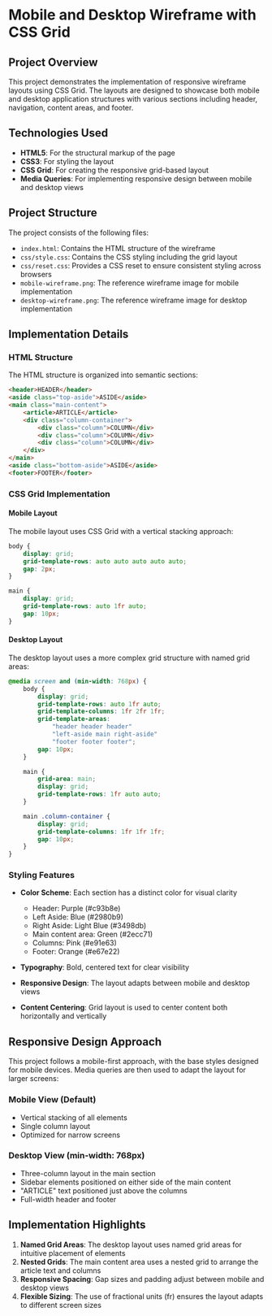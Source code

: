 # Mobile and Desktop Wireframe with CSS Grid

## Project Overview

This project demonstrates the implementation of responsive wireframe layouts using CSS Grid. The layouts are designed to showcase both mobile and desktop application structures with various sections including header, navigation, content areas, and footer.

## Technologies Used

- **HTML5**: For the structural markup of the page
- **CSS3**: For styling the layout
- **CSS Grid**: For creating the responsive grid-based layout
- **Media Queries**: For implementing responsive design between mobile and desktop views

## Project Structure

The project consists of the following files:

- `index.html`: Contains the HTML structure of the wireframe
- `css/style.css`: Contains the CSS styling including the grid layout
- `css/reset.css`: Provides a CSS reset to ensure consistent styling across browsers
- `mobile-wireframe.png`: The reference wireframe image for mobile implementation
- `desktop-wireframe.png`: The reference wireframe image for desktop implementation

## Implementation Details

### HTML Structure

The HTML structure is organized into semantic sections:

```html
<header>HEADER</header>
<aside class="top-aside">ASIDE</aside>
<main class="main-content">
    <article>ARTICLE</article>
    <div class="column-container">
        <div class="column">COLUMN</div>
        <div class="column">COLUMN</div>
        <div class="column">COLUMN</div>
    </div>
</main>
<aside class="bottom-aside">ASIDE</aside>
<footer>FOOTER</footer>
```

### CSS Grid Implementation

#### Mobile Layout

The mobile layout uses CSS Grid with a vertical stacking approach:

```css
body {
    display: grid;
    grid-template-rows: auto auto auto auto auto;
    gap: 2px;
}

main {
    display: grid;
    grid-template-rows: auto 1fr auto;
    gap: 10px;
}
```

#### Desktop Layout

The desktop layout uses a more complex grid structure with named grid areas:

```css
@media screen and (min-width: 768px) {
    body {
        display: grid;
        grid-template-rows: auto 1fr auto;
        grid-template-columns: 1fr 2fr 1fr;
        grid-template-areas:
            "header header header"
            "left-aside main right-aside"
            "footer footer footer";
        gap: 10px;
    }

    main {
        grid-area: main;
        display: grid;
        grid-template-rows: 1fr auto auto;
    }

    main .column-container {
        display: grid;
        grid-template-columns: 1fr 1fr 1fr;
        gap: 10px;
    }
}
```

### Styling Features

- **Color Scheme**: Each section has a distinct color for visual clarity
  - Header: Purple (#c93b8e)
  - Left Aside: Blue (#2980b9)
  - Right Aside: Light Blue (#3498db)
  - Main content area: Green (#2ecc71)
  - Columns: Pink (#e91e63)
  - Footer: Orange (#e67e22)

- **Typography**: Bold, centered text for clear visibility
- **Responsive Design**: The layout adapts between mobile and desktop views
- **Content Centering**: Grid layout is used to center content both horizontally and vertically

## Responsive Design Approach

This project follows a mobile-first approach, with the base styles designed for mobile devices. Media queries are then used to adapt the layout for larger screens:

### Mobile View (Default)

- Vertical stacking of all elements
- Single column layout
- Optimized for narrow screens

### Desktop View (min-width: 768px)

- Three-column layout in the main section
- Sidebar elements positioned on either side of the main content
- "ARTICLE" text positioned just above the columns
- Full-width header and footer

## Implementation Highlights

1. **Named Grid Areas**: The desktop layout uses named grid areas for intuitive placement of elements
2. **Nested Grids**: The main content area uses a nested grid to arrange the article text and columns
3. **Responsive Spacing**: Gap sizes and padding adjust between mobile and desktop views
4. **Flexible Sizing**: The use of fractional units (fr) ensures the layout adapts to different screen sizes

